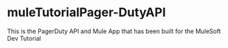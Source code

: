 # muleTutorialPager-DutyAPI
This is the PagerDuty API and Mule App that has been built for the MuleSoft Dev Tutorial
